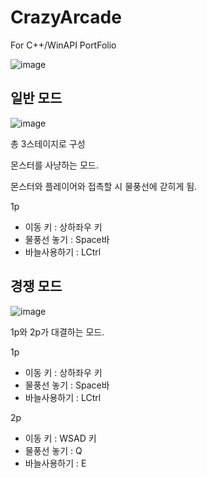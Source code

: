 # CrazyArcade
For C++/WinAPI PortFolio


![image](https://user-images.githubusercontent.com/95511792/202637463-8ed83749-0489-40c4-8295-44fbaff11156.png)


## 일반 모드

![image](https://user-images.githubusercontent.com/95511792/202637726-86e944cf-221f-434a-a378-b08f46b9f593.png)


총 3스테이지로 구성

몬스터를 사냥하는 모드.

몬스터와 플레이어와 접촉할 시 물풍선에 갇히게 됨.

1p
- 이동 키 : 상하좌우 키
- 물풍선 놓기 : Space바
- 바늘사용하기 : LCtrl


## 경쟁 모드

![image](https://user-images.githubusercontent.com/95511792/202637772-2242fa25-d2cd-4f96-8fd4-66ffdafc7a85.png)


1p와 2p가 대결하는 모드.

1p
- 이동 키 : 상하좌우 키
- 물풍선 놓기 : Space바
- 바늘사용하기 : LCtrl

2p
- 이동 키 : WSAD 키
- 물풍선 놓기 : Q
- 바늘사용하기 : E
